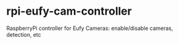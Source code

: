 # rpi-eufy-cam-controller
RaspberryPi controller for Eufy Cameras: enable/disable cameras, detection, etc
